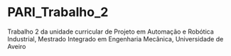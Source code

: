 # PARI_Trabalho_2
Trabalho 2 da unidade curricular de Projeto em Automação e Robótica Industrial, Mestrado Integrado em Engenharia Mecânica, Universidade de Aveiro
